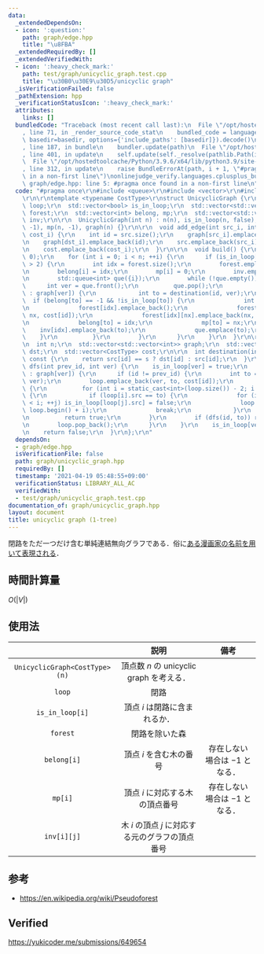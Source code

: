 ```yaml
---
data:
  _extendedDependsOn:
  - icon: ':question:'
    path: graph/edge.hpp
    title: "\u8FBA"
  _extendedRequiredBy: []
  _extendedVerifiedWith:
  - icon: ':heavy_check_mark:'
    path: test/graph/unicyclic_graph.test.cpp
    title: "\u30B0\u30E9\u30D5/unicyclic graph"
  _isVerificationFailed: false
  _pathExtension: hpp
  _verificationStatusIcon: ':heavy_check_mark:'
  attributes:
    links: []
  bundledCode: "Traceback (most recent call last):\n  File \"/opt/hostedtoolcache/Python/3.9.6/x64/lib/python3.9/site-packages/onlinejudge_verify/documentation/build.py\"\
    , line 71, in _render_source_code_stat\n    bundled_code = language.bundle(stat.path,\
    \ basedir=basedir, options={'include_paths': [basedir]}).decode()\n  File \"/opt/hostedtoolcache/Python/3.9.6/x64/lib/python3.9/site-packages/onlinejudge_verify/languages/cplusplus.py\"\
    , line 187, in bundle\n    bundler.update(path)\n  File \"/opt/hostedtoolcache/Python/3.9.6/x64/lib/python3.9/site-packages/onlinejudge_verify/languages/cplusplus_bundle.py\"\
    , line 401, in update\n    self.update(self._resolve(pathlib.Path(included), included_from=path))\n\
    \  File \"/opt/hostedtoolcache/Python/3.9.6/x64/lib/python3.9/site-packages/onlinejudge_verify/languages/cplusplus_bundle.py\"\
    , line 312, in update\n    raise BundleErrorAt(path, i + 1, \"#pragma once found\
    \ in a non-first line\")\nonlinejudge_verify.languages.cplusplus_bundle.BundleErrorAt:\
    \ graph/edge.hpp: line 5: #pragma once found in a non-first line\n"
  code: "#pragma once\r\n#include <queue>\r\n#include <vector>\r\n#include \"edge.hpp\"\
    \r\n\r\ntemplate <typename CostType>\r\nstruct UnicyclicGraph {\r\n  std::vector<Edge<CostType>>\
    \ loop;\r\n  std::vector<bool> is_in_loop;\r\n  std::vector<std::vector<std::vector<Edge<CostType>>>>\
    \ forest;\r\n  std::vector<int> belong, mp;\r\n  std::vector<std::vector<int>>\
    \ inv;\r\n\r\n  UnicyclicGraph(int n) : n(n), is_in_loop(n, false), belong(n,\
    \ -1), mp(n, -1), graph(n) {}\r\n\r\n  void add_edge(int src_i, int dst_i, CostType\
    \ cost_i) {\r\n    int id = src.size();\r\n    graph[src_i].emplace_back(id);\r\
    \n    graph[dst_i].emplace_back(id);\r\n    src.emplace_back(src_i);\r\n    dst.emplace_back(dst_i);\r\
    \n    cost.emplace_back(cost_i);\r\n  }\r\n\r\n  void build() {\r\n    dfs(-1,\
    \ 0);\r\n    for (int i = 0; i < n; ++i) {\r\n      if (is_in_loop[i] && graph[i].size()\
    \ > 2) {\r\n        int idx = forest.size();\r\n        forest.emplace_back(std::vector<std::vector<Edge<CostType>>>(1));\r\
    \n        belong[i] = idx;\r\n        mp[i] = 0;\r\n        inv.emplace_back(std::vector<int>{i});\r\
    \n        std::queue<int> que({i});\r\n        while (!que.empty()) {\r\n    \
    \      int ver = que.front();\r\n          que.pop();\r\n          for (int id\
    \ : graph[ver]) {\r\n            int to = destination(id, ver);\r\n          \
    \  if (belong[to] == -1 && !is_in_loop[to]) {\r\n              int nx = forest[idx].size();\r\
    \n              forest[idx].emplace_back();\r\n              forest[idx][mp[ver]].emplace_back(mp[ver],\
    \ nx, cost[id]);\r\n              forest[idx][nx].emplace_back(nx, mp[ver], cost[id]);\r\
    \n              belong[to] = idx;\r\n              mp[to] = nx;\r\n          \
    \    inv[idx].emplace_back(to);\r\n              que.emplace(to);\r\n        \
    \    }\r\n          }\r\n        }\r\n      }\r\n    }\r\n  }\r\n\r\nprivate:\r\
    \n  int n;\r\n  std::vector<std::vector<int>> graph;\r\n  std::vector<int> src,\
    \ dst;\r\n  std::vector<CostType> cost;\r\n\r\n  int destination(int id, int s)\
    \ const {\r\n    return src[id] == s ? dst[id] : src[id];\r\n  }\r\n\r\n  bool\
    \ dfs(int prev_id, int ver) {\r\n    is_in_loop[ver] = true;\r\n    for (int id\
    \ : graph[ver]) {\r\n      if (id != prev_id) {\r\n        int to = destination(id,\
    \ ver);\r\n        loop.emplace_back(ver, to, cost[id]);\r\n        if (is_in_loop[to])\
    \ {\r\n          for (int i = static_cast<int>(loop.size()) - 2; i >= 0; --i)\
    \ {\r\n            if (loop[i].src == to) {\r\n              for (int j = 0; j\
    \ < i; ++j) is_in_loop[loop[j].src] = false;\r\n              loop.erase(loop.begin(),\
    \ loop.begin() + i);\r\n              break;\r\n            }\r\n          }\r\
    \n          return true;\r\n        }\r\n        if (dfs(id, to)) return true;\r\
    \n        loop.pop_back();\r\n      }\r\n    }\r\n    is_in_loop[ver] = false;\r\
    \n    return false;\r\n  }\r\n};\r\n"
  dependsOn:
  - graph/edge.hpp
  isVerificationFile: false
  path: graph/unicyclic_graph.hpp
  requiredBy: []
  timestamp: '2021-04-19 05:48:55+09:00'
  verificationStatus: LIBRARY_ALL_AC
  verifiedWith:
  - test/graph/unicyclic_graph.test.cpp
documentation_of: graph/unicyclic_graph.hpp
layout: document
title: unicyclic graph (1-tree)
---
```


閉路をただ一つだけ含む単純連結無向グラフである．俗に[ある漫画家の名前を用いて表現される](https://twitter.com/chokudai/status/772440823170379776)．


## 時間計算量

$O(\lvert V \rvert)$


## 使用法

||説明|備考|
|:--:|:--:|:--:|
|`UnicyclicGraph<CostType>(n)`|頂点数 $n$ の unicyclic graph を考える．||
|`loop`|閉路||
|`is_in_loop[i]`|頂点 $i$ は閉路に含まれるか．||
|`forest`|閉路を除いた森||
|`belong[i]`|頂点 $i$ を含む木の番号|存在しない場合は $-1$ となる．|
|`mp[i]`|頂点 $i$ に対応する木の頂点番号|存在しない場合は $-1$ となる．|
|`inv[i][j]`|木 $i$ の頂点 $j$ に対応する元のグラフの頂点番号||


## 参考

- https://en.wikipedia.org/wiki/Pseudoforest


## Verified

https://yukicoder.me/submissions/649654
